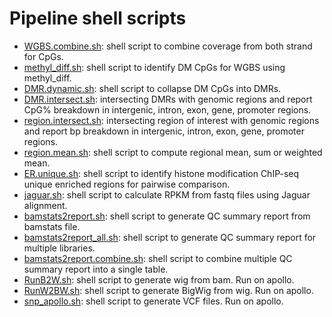Pipeline shell scripts
=======================
* [WGBS.combine.sh](./WGBS.combine.sh): shell script to combine coverage from both strand for CpGs.
* [methyl_diff.sh](./methyl_diff.sh): shell script to identify DM CpGs for WGBS using methyl_diff.  
* [DMR.dynamic.sh](./DMR.dynamic.sh): shell script to collapse DM CpGs into DMRs.
* [DMR.intersect.sh](./DMR.intersect.sh): intersecting DMRs with genomic regions and report CpG% breakdown in intergenic, intron, exon, gene, promoter regions.     
* [region.intersect.sh](./region.intersect.sh): intersecting region of interest with genomic regions and report bp breakdown in intergenic, intron, exon, gene, promoter regions.     
* [region.mean.sh](./region.mean.sh): shell script to compute regional mean, sum or weighted mean.   
* [ER.unique.sh](./ER.unique.sh): shell script to identify histone modification ChIP-seq unique enriched regions for pairwise comparison.     
* [jaguar.sh](./jaguar.sh): shell script to calculate RPKM from fastq files using Jaguar alignment.      
* [bamstats2report.sh](./bamstats2report.sh): shell script to generate QC summary report from bamstats file.
* [bamstats2report_all.sh](./bamstats2report_all.sh): shell script to generate QC summary report for multiple libraries.
* [bamstats2report.combine.sh](./bamstats2report.combine.sh): shell script to combine multiple QC summary report into a single table.
* [RunB2W.sh](./RunB2W.sh): shell script to generate wig from bam. Run on apollo.
* [RunW2BW.sh](./RunW2BW.sh): shell script to generate BigWig from wig. Run on apollo.
* [snp_apollo.sh](./snp_apollo.sh): shell script to generate VCF files. Run on apollo.
